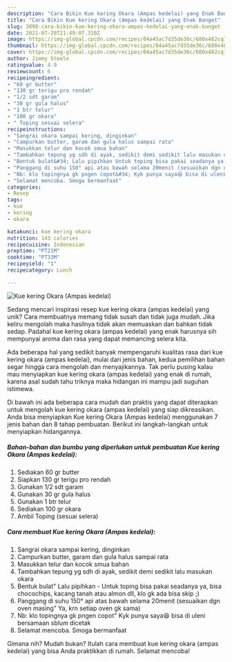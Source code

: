 ```yaml
---
description: "Cara Bikin Kue kering Okara (Ampas kedelai) yang Enak Banget"
title: "Cara Bikin Kue kering Okara (Ampas kedelai) yang Enak Banget"
slug: 3098-cara-bikin-kue-kering-okara-ampas-kedelai-yang-enak-banget
date: 2021-07-20T21:49:07.310Z
image: https://img-global.cpcdn.com/recipes/04a45ac7d35de36c/680x482cq70/kue-kering-okara-ampas-kedelai-foto-resep-utama.jpg
thumbnail: https://img-global.cpcdn.com/recipes/04a45ac7d35de36c/680x482cq70/kue-kering-okara-ampas-kedelai-foto-resep-utama.jpg
cover: https://img-global.cpcdn.com/recipes/04a45ac7d35de36c/680x482cq70/kue-kering-okara-ampas-kedelai-foto-resep-utama.jpg
author: Jimmy Steele
ratingvalue: 4.9
reviewcount: 6
recipeingredient:
- "60 gr butter"
- "130 gr terigu pro rendah"
- "1/2 sdt garam"
- "30 gr gula halus"
- "1 btr telur"
- "100 gr okara"
- " Toping sesuai selera"
recipeinstructions:
- "Sangrai okara sampai kering, dinginkan"
- "Campurkan butter, garam dan gula halus sampai rata"
- "Masukkan telur dan kocok smua bahan"
- "Tambahkan tepung yg sdh di ayak, sedikit demi sedikit lalu masukan okara"
- "Bentuk bulat&#34; Lalu pipihkan Untuk toping bisa pakai seadanya ya, bisa chocochips, kacang tanah atau almon dll, klo gk ada bisa skip ;)"
- "Panggang di suhu 150° api atas bawah selama 20menit (sesuaikan dgn oven masing&#34; Ya, krn setiap oven gk sama)"
- "Nb: klo topingnya gk pngen copot&#34; Kyk punya saya😆 bisa di uleni bersamaan sblum dicetak"
- "Selamat mencoba. Smoga bermanfaat"
categories:
- Resep
tags:
- kue
- kering
- okara

katakunci: kue kering okara 
nutrition: 143 calories
recipecuisine: Indonesian
preptime: "PT21M"
cooktime: "PT33M"
recipeyield: "1"
recipecategory: Lunch

---
```



![Kue kering Okara (Ampas kedelai)](https://img-global.cpcdn.com/recipes/04a45ac7d35de36c/680x482cq70/kue-kering-okara-ampas-kedelai-foto-resep-utama.jpg)

Sedang mencari inspirasi resep kue kering okara (ampas kedelai) yang unik? Cara membuatnya memang tidak susah dan tidak juga mudah. Jika keliru mengolah maka hasilnya tidak akan memuaskan dan bahkan tidak sedap. Padahal kue kering okara (ampas kedelai) yang enak harusnya sih mempunyai aroma dan rasa yang dapat memancing selera kita.



Ada beberapa hal yang sedikit banyak mempengaruhi kualitas rasa dari kue kering okara (ampas kedelai), mulai dari jenis bahan, kedua pemilihan bahan segar hingga cara mengolah dan menyajikannya. Tak perlu pusing kalau mau menyiapkan kue kering okara (ampas kedelai) yang enak di rumah, karena asal sudah tahu triknya maka hidangan ini mampu jadi suguhan istimewa.


Di bawah ini ada beberapa cara mudah dan praktis yang dapat diterapkan untuk mengolah kue kering okara (ampas kedelai) yang siap dikreasikan. Anda bisa menyiapkan Kue kering Okara (Ampas kedelai) menggunakan 7 jenis bahan dan 8 tahap pembuatan. Berikut ini langkah-langkah untuk menyiapkan hidangannya.

<!--inarticleads1-->

##### Bahan-bahan dan bumbu yang diperlukan untuk pembuatan Kue kering Okara (Ampas kedelai):

1. Sediakan 60 gr butter
1. Siapkan 130 gr terigu pro rendah
1. Gunakan 1/2 sdt garam
1. Gunakan 30 gr gula halus
1. Gunakan 1 btr telur
1. Sediakan 100 gr okara
1. Ambil  Toping (sesuai selera)




<!--inarticleads2-->

##### Cara membuat Kue kering Okara (Ampas kedelai):

1. Sangrai okara sampai kering, dinginkan
1. Campurkan butter, garam dan gula halus sampai rata
1. Masukkan telur dan kocok smua bahan
1. Tambahkan tepung yg sdh di ayak, sedikit demi sedikit lalu masukan okara
1. Bentuk bulat&#34; Lalu pipihkan - Untuk toping bisa pakai seadanya ya, bisa chocochips, kacang tanah atau almon dll, klo gk ada bisa skip ;)
1. Panggang di suhu 150° api atas bawah selama 20menit (sesuaikan dgn oven masing&#34; Ya, krn setiap oven gk sama)
1. Nb: klo topingnya gk pngen copot&#34; Kyk punya saya😆 bisa di uleni bersamaan sblum dicetak
1. Selamat mencoba. Smoga bermanfaat




Gimana nih? Mudah bukan? Itulah cara membuat kue kering okara (ampas kedelai) yang bisa Anda praktikkan di rumah. Selamat mencoba!
